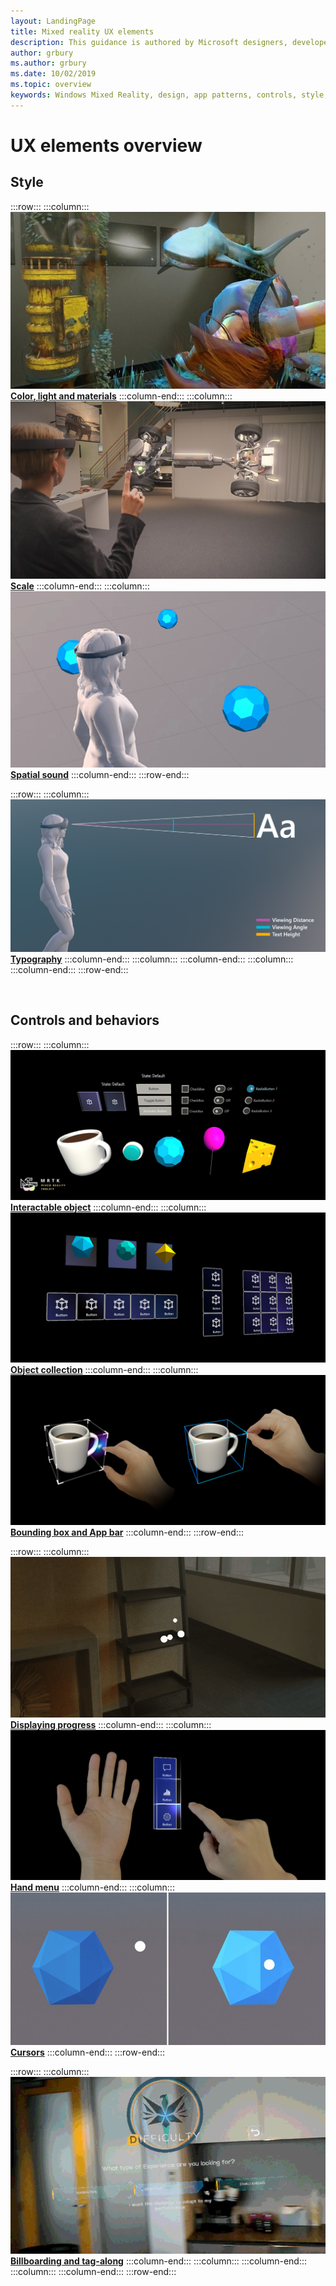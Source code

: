 ```yaml
---
layout: LandingPage
title: Mixed reality UX elements
description: This guidance is authored by Microsoft designers, developers, program managers, and researchers, whose work spans holographic devices (like HoloLens) and immersive devices (like the Acer and HP Windows Mixed Reality headsets). So, consider this work as a set of topics for ‘how to design for Windows head-mounted displays’.
author: grbury 
ms.author: grbury
ms.date: 10/02/2019
ms.topic: overview
keywords: Windows Mixed Reality, design, app patterns, controls, style, HoloLens, interaction, UX elements, behaviors, building blocks
---
```


# UX elements overview

## Style

:::row:::
    :::column:::
       [![Color, light and materials](images/640px-fragments.jpg)](color,-light-and-materials.md)
        **[Color, light and materials](color,-light-and-materials.md)**
    :::column-end:::
    :::column:::
       [![Scale](images/volvo-cars-microsoft-hololens-experience01-640px.jpg)](scale.md)
        **[Scale](scale.md)**
    :::column-end:::
    :::column:::
       [![Spatial sound](images/SpatialAudio.gif)](spatial-sound.md)
        **[Spatial sound](spatial-sound.md)**
    :::column-end:::
:::row-end:::

:::row:::
    :::column:::
       [![Typography](images/text_in_unity_viewingangle.jpg)](typography.md)
        **[Typography](typography.md)**
    :::column-end:::
    :::column:::
    :::column-end:::
    :::column:::
    :::column-end:::
:::row-end:::

<br>

## Controls and behaviors

:::row:::
    :::column:::
       [![Interactable object](images/InteractableExamples.png)](interactable-object.md)
        **[Interactable object](interactable-object.md)**
    :::column-end:::
    :::column:::
       [![Object collection](images/640px-objectcollection-hero-640px.jpg)](object-collection.md)
        **[Object collection](object-collection.md)**
    :::column-end:::
    :::column:::
       [![Bounding box and App bar](images/640px-boundingbox-hero.jpg)](app-bar-and-bounding-box.md)
        **[Bounding box and App bar](app-bar-and-bounding-box.md)**
    :::column-end:::
:::row-end:::

:::row:::
    :::column:::
       [![Displaying progress](images/hololens2_loader.gif)](progress.md)
        **[Displaying progress](progress.md)**
    :::column-end:::
    :::column:::
        [![Hand menu](images/mrtk_ux_handmenu.png)](hand-menu.md)
        **[Hand menu](hand-menu.md)**
    :::column-end:::
    :::column:::
       [![Cursors](images/gazetargeting-highlighting-640px.jpg)](cursors.md)
        **[Cursors](cursors.md)**
    :::column-end:::
:::row-end:::

:::row:::
    :::column:::
        [![Billboarding and tag-along](images/billboarding-fragments.gif)](billboarding-and-tag-along.md)
        **[Billboarding and tag-along](billboarding-and-tag-along.md)**
    :::column-end:::
    :::column:::
    :::column-end:::
    :::column:::
    :::column-end:::
:::row-end:::


<br>

<br>


